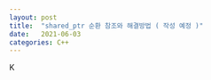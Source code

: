 ```yaml
---
layout: post
title:  "shared_ptr 순환 참조와 해결방법 ( 작성 예정 )"
date:   2021-06-03
categories: C++
---
```

K